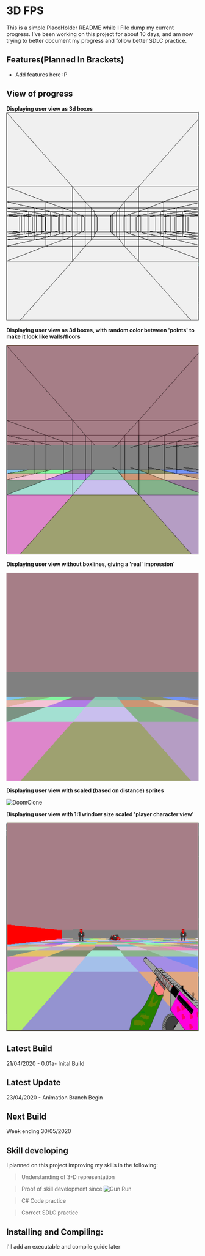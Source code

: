 # 3D FPS
This is a simple PlaceHolder README while I File dump my current progress.
I've been working on this project for about 10 days, and am now trying to better document my
progress and follow better SDLC practice.
## Features(Planned In Brackets)

* Add features here :P

## View of progress
**Displaying user view as 3d boxes**
![DoomClone](CellLines.PNG)

**Displaying user view as 3d boxes, with random color between 'points' to make**
**it look like walls/floors**

![DoomClone](ColorCellLines.PNG)

**Displaying user view without boxlines, giving a 'real' impression**'

![DoomClone](ColorCells.PNG)

**Displaying user view with scaled (based on distance) sprites**

![DoomClone](ColorCellsEnemies.PNG)

**Displaying user view with 1:1 window size scaled 'player character view'**

![DoomClone](ColorCellEnemiesGun.PNG)
## Latest Build

21/04/2020 - 0.01a- Inital Build

## Latest Update

23/04/2020 - Animation Branch Begin

## Next Build

Week ending 30/05/2020

## Skill developing

I planned on this project improving my skills in the following:

>Understanding of 3-D representation

>Proof of skill development since ![Gun Run](https://github.com/StarshipladDev/GunRun)

>C# Code practice

>Correct SDLC practice

## Installing and Compiling:
I'll add an executable and compile guide later